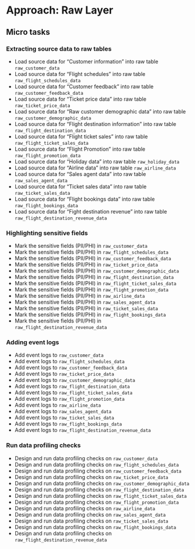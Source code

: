 # Approach: Raw Layer




## Micro tasks

### Extracting source data to raw tables

- Load source data for “Customer information” into raw table `raw_customer_data`
- Load source data for “Flight schedules” into raw table `raw_flight_schedules_data`
- Load source data for “Customer feedback” into raw table `raw_customer_feedback_data`
- Load source data for “Ticket price data” into raw table `raw_ticket_price_data`
- Load source data for “Raw customer demographic data” into raw table `raw_customer_demographic_data`
- Load source data for “Flight destination information” into raw table `raw_flight_destination_data`
- Load source data for “Flight ticket sales” into raw table `raw_flight_ticket_sales_data`
- Load source data for “Flight Promotion” into raw table `raw_flight_promotion_data`
- Load source data for “Holiday data” into raw table `raw_holiday_data`
- Load source data for “Airline data” into raw table `raw_airline_data`
- Load source data for “Sales agent data” into raw table `raw_sales_agent_data`
- Load source data for “Ticket sales data” into raw table `raw_ticket_sales_data`
- Load source data for “Flight bookings data” into raw table `raw_flight_bookings_data`
- Load source data for “Fight destination revenue” into raw table `raw_flight_destination_revenue_data`

### Highlighting sensitive fields 

- Mark the sensitive fields (PII/PHI) in  `raw_customer_data`
- Mark the sensitive fields (PII/PHI) in  `raw_flight_schedules_data`
- Mark the sensitive fields (PII/PHI) in  `raw_customer_feedback_data`
- Mark the sensitive fields (PII/PHI) in  `raw_ticket_price_data`
- Mark the sensitive fields (PII/PHI) in  `raw_customer_demographic_data`
- Mark the sensitive fields (PII/PHI) in  `raw_flight_destination_data`
- Mark the sensitive fields (PII/PHI) in  `raw_flight_ticket_sales_data`
- Mark the sensitive fields (PII/PHI) in  `raw_flight_promotion_data`
- Mark the sensitive fields (PII/PHI) in  `raw_airline_data`
- Mark the sensitive fields (PII/PHI) in  `raw_sales_agent_data`
- Mark the sensitive fields (PII/PHI) in  `raw_ticket_sales_data`
- Mark the sensitive fields (PII/PHI) in  `raw_flight_bookings_data`
- Mark the sensitive fields (PII/PHI) in  `raw_flight_destination_revenue_data`


### Adding event logs 

- Add event logs to `raw_customer_data`
- Add event logs to `raw_flight_schedules_data`
- Add event logs to `raw_customer_feedback_data`
- Add event logs to `raw_ticket_price_data`
- Add event logs to `raw_customer_demographic_data`
- Add event logs to `raw_flight_destination_data`
- Add event logs to `raw_flight_ticket_sales_data`
- Add event logs to `raw_flight_promotion_data`
- Add event logs to `raw_airline_data`
- Add event logs to `raw_sales_agent_data`
- Add event logs to `raw_ticket_sales_data`
- Add event logs to `raw_flight_bookings_data`
- Add event logs to `raw_flight_destination_revenue_data`


### Run data profiling checks 

- Design and run data profiling checks on `raw_customer_data`
- Design and run data profiling checks on `raw_flight_schedules_data`
- Design and run data profiling checks on `raw_customer_feedback_data`
- Design and run data profiling checks on `raw_ticket_price_data`
- Design and run data profiling checks on `raw_customer_demographic_data`
- Design and run data profiling checks on `raw_flight_destination_data`
- Design and run data profiling checks on `raw_flight_ticket_sales_data`
- Design and run data profiling checks on `raw_flight_promotion_data`
- Design and run data profiling checks on `raw_airline_data`
- Design and run data profiling checks on `raw_sales_agent_data`
- Design and run data profiling checks on `raw_ticket_sales_data`
- Design and run data profiling checks on `raw_flight_bookings_data`
- Design and run data profiling checks on `raw_flight_destination_revenue_data`




